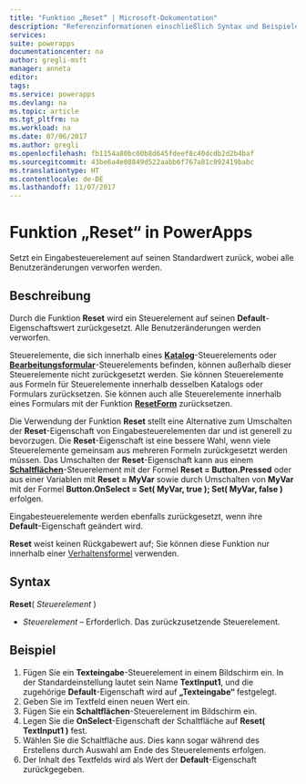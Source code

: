 ```yaml
---
title: "Funktion „Reset“ | Microsoft-Dokumentation"
description: "Referenzinformationen einschließlich Syntax und Beispielen für die Funktion „Reset“ in PowerApps"
services: 
suite: powerapps
documentationcenter: na
author: gregli-msft
manager: anneta
editor: 
tags: 
ms.service: powerapps
ms.devlang: na
ms.topic: article
ms.tgt_pltfrm: na
ms.workload: na
ms.date: 07/06/2017
ms.author: gregli
ms.openlocfilehash: fb1154a80bc60b8d645fdeef8c40dcdb2d2b4baf
ms.sourcegitcommit: 43be6a4e08849d522aabb6f767a81c092419babc
ms.translationtype: HT
ms.contentlocale: de-DE
ms.lasthandoff: 11/07/2017
---
```

# <a name="reset-function-in-powerapps"></a>Funktion „Reset“ in PowerApps
Setzt ein Eingabesteuerelement auf seinen Standardwert zurück, wobei alle Benutzeränderungen verworfen werden.  

## <a name="description"></a>Beschreibung
Durch die Funktion **Reset** wird ein Steuerelement auf seinen **Default**-Eigenschaftswert zurückgesetzt.  Alle Benutzeränderungen werden verworfen.

Steuerelemente, die sich innerhalb eines [**Katalog**](../controls/control-gallery.md)-Steuerelements oder [**Bearbeitungsformular**](../controls/control-form-detail.md)-Steuerelements befinden, können außerhalb dieser Steuerelemente nicht zurückgesetzt werden.  Sie können Steuerelemente aus Formeln für Steuerelemente innerhalb desselben Katalogs oder Formulars zurücksetzen.  Sie können auch alle Steuerelemente innerhalb eines Formulars mit der Funktion [**ResetForm**](function-form.md) zurücksetzen. 

Die Verwendung der Funktion **Reset** stellt eine Alternative zum Umschalten der **Reset**-Eigenschaft von Eingabesteuerelementen dar und ist generell zu bevorzugen.  Die **Reset**-Eigenschaft ist eine bessere Wahl, wenn viele Steuerelemente gemeinsam aus mehreren Formeln zurückgesetzt werden müssen.  Das Umschalten der **Reset**-Eigenschaft kann aus einem [**Schaltflächen**](../controls/control-button.md)-Steuerelement mit der Formel **Reset = Button.Pressed** oder aus einer Variablen mit **Reset = MyVar** sowie durch Umschalten von **MyVar** mit der Formel **Button.OnSelect = Set( MyVar, true ); Set( MyVar, false )** erfolgen.    

Eingabesteuerelemente werden ebenfalls zurückgesetzt, wenn ihre **Default**-Eigenschaft geändert wird.

**Reset** weist keinen Rückgabewert auf; Sie können diese Funktion nur innerhalb einer [Verhaltensformel](../working-with-formulas-in-depth.md#behavior-formulas) verwenden.

## <a name="syntax"></a>Syntax
**Reset**( *Steuerelement* )

* *Steuerelement* – Erforderlich. Das zurückzusetzende Steuerelement.

## <a name="example"></a>Beispiel
1. Fügen Sie ein **Texteingabe**-Steuerelement in einem Bildschirm ein.  In der Standardeinstellung lautet sein Name **TextInput1**, und die zugehörige **Default**-Eigenschaft wird auf **„Texteingabe“** festgelegt.
2. Geben Sie im Textfeld einen neuen Wert ein.  
3. Fügen Sie ein **Schaltflächen**-Steuerelement im Bildschirm ein.
4. Legen Sie die **OnSelect**-Eigenschaft der Schaltfläche auf **Reset( TextInput1 )** fest.
5. Wählen Sie die Schaltfläche aus.  Dies kann sogar während des Erstellens durch Auswahl am Ende des Steuerelements erfolgen.
6. Der Inhalt des Textfelds wird als Wert der **Default**-Eigenschaft zurückgegeben.

